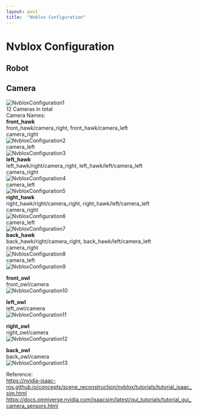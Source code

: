 ```yaml
---
layout: post
title:  "Nvblox Configuration"
---
```


# Nvblox Configuration
## Robot


## Camera
![NvbloxConfiguration1](https://github.com/growingpenguin/growingpenguin.github.io/assets/110277903/68a8719c-e944-4d80-bb46-ed50bf9ee09e) <br/>
12 Cameras in total <br/>
Camera Names: <br/>
**front_hawk** <br/>
front_hawk/camera_right, front_hawk/camera_left <br/>
camera_right <br/>
![NvbloxConfiguration2](https://github.com/growingpenguin/growingpenguin.github.io/assets/110277903/24de445b-fc76-478d-8584-0ae13dce798d) <br/>
camera_left <br/>
![NvbloxConfiguration3](https://github.com/growingpenguin/growingpenguin.github.io/assets/110277903/311dc232-db50-4b21-895b-08592b1e5270) <br/>
**left_hawk** <br/>
left_hawk/right/camera_right, left_hawk/left/camera_left <br/>
camera_right <br/>
![NvbloxConfiguration4](https://github.com/growingpenguin/growingpenguin.github.io/assets/110277903/473a97f2-2de2-4eb3-85e0-749132dd1118) <br/>
camera_left <br/>
![NvbloxConfiguration5](https://github.com/growingpenguin/growingpenguin.github.io/assets/110277903/b212110e-73c0-4013-ac68-4871d073ac00) <br/>
**right_hawk** <br/>
right_hawk/right/camera_right, right_hawk/left/camera_left <br/>
camera_right <br/>
![NvbloxConfiguration6](https://github.com/growingpenguin/growingpenguin.github.io/assets/110277903/30d751af-b02c-413a-a570-9cc7c1272409) <br/>
camera_left <br/>
![NvbloxConfiguration7](https://github.com/growingpenguin/growingpenguin.github.io/assets/110277903/ed6567d7-5df8-47d9-879c-e31a1522db31) <br/>
**back_hawk** <br/>
back_hawk/right/camera_right, back_hawk/left/camera_left <br/>
camera_right <br/>
![NvbloxConfiguration8](https://github.com/growingpenguin/growingpenguin.github.io/assets/110277903/f2f30d61-67d9-473d-bb0a-4fe5582f8651) <br/>
camera_left <br/>
![NvbloxConfiguration9](https://github.com/growingpenguin/growingpenguin.github.io/assets/110277903/baf70e73-f8b3-4e69-96ed-3b207ac75500) <br/>

**front_owl** <br/>
front_owl/camera <br/>
![NvbloxConfiguration10](https://github.com/growingpenguin/growingpenguin.github.io/assets/110277903/76bd0a82-9487-4216-999f-5ede5bc08643) <br/>

**left_owl** <br/>
left_owl/camera <br/>
![NvbloxConfiguration11](https://github.com/growingpenguin/growingpenguin.github.io/assets/110277903/471a12ae-44a6-47a6-99fe-90d0780b50f9) <br/>

**right_owl** <br/>
right_owl/camera <br/>
![NvbloxConfiguration12](https://github.com/growingpenguin/growingpenguin.github.io/assets/110277903/6746a629-e39c-40f3-bebe-c20515224b04) <br/>

**back_owl** <br/>
back_owl/camera <br/>
![NvbloxConfiguration13](https://github.com/growingpenguin/growingpenguin.github.io/assets/110277903/2d82c4ec-eb0e-450c-b551-2bc79fbabc96) <br/>



Reference: <br/>
https://nvidia-isaac-ros.github.io/concepts/scene_reconstruction/nvblox/tutorials/tutorial_isaac_sim.html <br/>
https://docs.omniverse.nvidia.com/isaacsim/latest/gui_tutorials/tutorial_gui_camera_sensors.html <br/>

